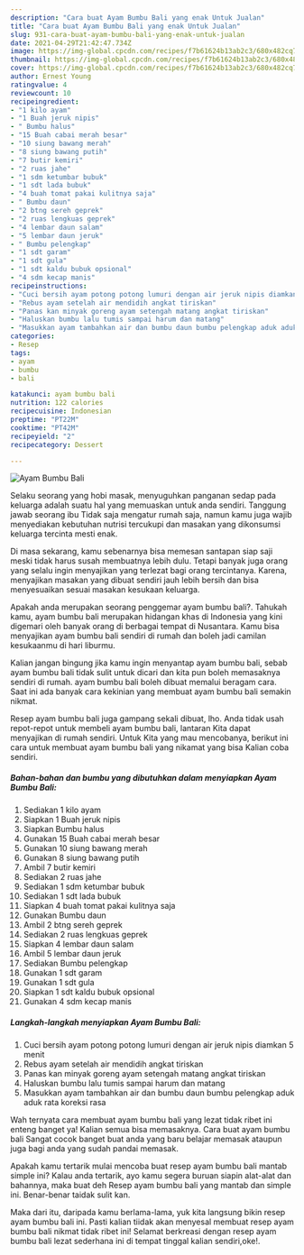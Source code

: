```yaml
---
description: "Cara buat Ayam Bumbu Bali yang enak Untuk Jualan"
title: "Cara buat Ayam Bumbu Bali yang enak Untuk Jualan"
slug: 931-cara-buat-ayam-bumbu-bali-yang-enak-untuk-jualan
date: 2021-04-29T21:42:47.734Z
image: https://img-global.cpcdn.com/recipes/f7b61624b13ab2c3/680x482cq70/ayam-bumbu-bali-foto-resep-utama.jpg
thumbnail: https://img-global.cpcdn.com/recipes/f7b61624b13ab2c3/680x482cq70/ayam-bumbu-bali-foto-resep-utama.jpg
cover: https://img-global.cpcdn.com/recipes/f7b61624b13ab2c3/680x482cq70/ayam-bumbu-bali-foto-resep-utama.jpg
author: Ernest Young
ratingvalue: 4
reviewcount: 10
recipeingredient:
- "1 kilo ayam"
- "1 Buah jeruk nipis"
- " Bumbu halus"
- "15 Buah cabai merah besar"
- "10 siung bawang merah"
- "8 siung bawang putih"
- "7 butir kemiri"
- "2 ruas jahe"
- "1 sdm ketumbar bubuk"
- "1 sdt lada bubuk"
- "4 buah tomat pakai kulitnya saja"
- " Bumbu daun"
- "2 btng sereh geprek"
- "2 ruas lengkuas geprek"
- "4 lembar daun salam"
- "5 lembar daun jeruk"
- " Bumbu pelengkap"
- "1 sdt garam"
- "1 sdt gula"
- "1 sdt kaldu bubuk opsional"
- "4 sdm kecap manis"
recipeinstructions:
- "Cuci bersih ayam potong potong lumuri dengan air jeruk nipis diamkan 5 menit"
- "Rebus ayam setelah air mendidih angkat tiriskan"
- "Panas kan minyak goreng ayam setengah matang angkat tiriskan"
- "Haluskan bumbu lalu tumis sampai harum dan matang"
- "Masukkan ayam tambahkan air dan bumbu daun bumbu pelengkap aduk aduk rata koreksi rasa"
categories:
- Resep
tags:
- ayam
- bumbu
- bali

katakunci: ayam bumbu bali 
nutrition: 122 calories
recipecuisine: Indonesian
preptime: "PT22M"
cooktime: "PT42M"
recipeyield: "2"
recipecategory: Dessert

---
```



![Ayam Bumbu Bali](https://img-global.cpcdn.com/recipes/f7b61624b13ab2c3/680x482cq70/ayam-bumbu-bali-foto-resep-utama.jpg)

Selaku seorang yang hobi masak, menyuguhkan panganan sedap pada keluarga adalah suatu hal yang memuaskan untuk anda sendiri. Tanggung jawab seorang ibu Tidak saja mengatur rumah saja, namun kamu juga wajib menyediakan kebutuhan nutrisi tercukupi dan masakan yang dikonsumsi keluarga tercinta mesti enak.

Di masa  sekarang, kamu sebenarnya bisa memesan santapan siap saji meski tidak harus susah membuatnya lebih dulu. Tetapi banyak juga orang yang selalu ingin menyajikan yang terlezat bagi orang tercintanya. Karena, menyajikan masakan yang dibuat sendiri jauh lebih bersih dan bisa menyesuaikan sesuai masakan kesukaan keluarga. 



Apakah anda merupakan seorang penggemar ayam bumbu bali?. Tahukah kamu, ayam bumbu bali merupakan hidangan khas di Indonesia yang kini digemari oleh banyak orang di berbagai tempat di Nusantara. Kamu bisa menyajikan ayam bumbu bali sendiri di rumah dan boleh jadi camilan kesukaanmu di hari liburmu.

Kalian jangan bingung jika kamu ingin menyantap ayam bumbu bali, sebab ayam bumbu bali tidak sulit untuk dicari dan kita pun boleh memasaknya sendiri di rumah. ayam bumbu bali boleh dibuat memalui beragam cara. Saat ini ada banyak cara kekinian yang membuat ayam bumbu bali semakin nikmat.

Resep ayam bumbu bali juga gampang sekali dibuat, lho. Anda tidak usah repot-repot untuk membeli ayam bumbu bali, lantaran Kita dapat menyajikan di rumah sendiri. Untuk Kita yang mau mencobanya, berikut ini cara untuk membuat ayam bumbu bali yang nikamat yang bisa Kalian coba sendiri.

<!--inarticleads1-->

##### Bahan-bahan dan bumbu yang dibutuhkan dalam menyiapkan Ayam Bumbu Bali:

1. Sediakan 1 kilo ayam
1. Siapkan 1 Buah jeruk nipis
1. Siapkan  Bumbu halus
1. Gunakan 15 Buah cabai merah besar
1. Gunakan 10 siung bawang merah
1. Gunakan 8 siung bawang putih
1. Ambil 7 butir kemiri
1. Sediakan 2 ruas jahe
1. Sediakan 1 sdm ketumbar bubuk
1. Sediakan 1 sdt lada bubuk
1. Siapkan 4 buah tomat pakai kulitnya saja
1. Gunakan  Bumbu daun
1. Ambil 2 btng sereh geprek
1. Sediakan 2 ruas lengkuas geprek
1. Siapkan 4 lembar daun salam
1. Ambil 5 lembar daun jeruk
1. Sediakan  Bumbu pelengkap
1. Gunakan 1 sdt garam
1. Gunakan 1 sdt gula
1. Siapkan 1 sdt kaldu bubuk opsional
1. Gunakan 4 sdm kecap manis




<!--inarticleads2-->

##### Langkah-langkah menyiapkan Ayam Bumbu Bali:

1. Cuci bersih ayam potong potong lumuri dengan air jeruk nipis diamkan 5 menit
1. Rebus ayam setelah air mendidih angkat tiriskan
1. Panas kan minyak goreng ayam setengah matang angkat tiriskan
1. Haluskan bumbu lalu tumis sampai harum dan matang
1. Masukkan ayam tambahkan air dan bumbu daun bumbu pelengkap aduk aduk rata koreksi rasa




Wah ternyata cara membuat ayam bumbu bali yang lezat tidak ribet ini enteng banget ya! Kalian semua bisa memasaknya. Cara buat ayam bumbu bali Sangat cocok banget buat anda yang baru belajar memasak ataupun juga bagi anda yang sudah pandai memasak.

Apakah kamu tertarik mulai mencoba buat resep ayam bumbu bali mantab simple ini? Kalau anda tertarik, ayo kamu segera buruan siapin alat-alat dan bahannya, maka buat deh Resep ayam bumbu bali yang mantab dan simple ini. Benar-benar taidak sulit kan. 

Maka dari itu, daripada kamu berlama-lama, yuk kita langsung bikin resep ayam bumbu bali ini. Pasti kalian tiidak akan menyesal membuat resep ayam bumbu bali nikmat tidak ribet ini! Selamat berkreasi dengan resep ayam bumbu bali lezat sederhana ini di tempat tinggal kalian sendiri,oke!.

